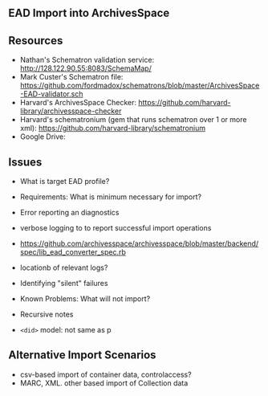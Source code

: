 ## EAD Import into ArchivesSpace
Resources
---------
 * Nathan's Schematron validation service: http://128.122.90.55:8083/SchemaMap/
 * Mark Custer's Schematron file: https://github.com/fordmadox/schematrons/blob/master/ArchivesSpace-EAD-validator.sch
 * Harvard's ArchivesSpace Checker: https://github.com/harvard-library/archivesspace-checker
 * Harvard's schematronium (gem that runs schematron over 1 or more xml): https://github.com/harvard-library/schematronium
 * Google Drive:

Issues
------
* What is target EAD profile?

* Requirements: What is minimum necessary for import?

* Error reporting an diagnostics
*  verbose logging to to report successful import operations
*  https://github.com/archivesspace/archivesspace/blob/master/backend/spec/lib_ead_converter_spec.rb
* locationb of relevant logs?
* Identifying "silent" failures
* Known Problems: What will not import?
 
* Recursive notes
* `<did>` model: not same as p

Alternative Import Scenarios
----------------------------

 * csv-based import of container data, controlaccess?
 * MARC, XML. other based import of Collection data
